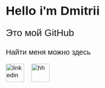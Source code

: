 <style>
    .container {
        max-width: 1160px;
        padding: 0 10px;
        margin: 0 auto;
    }
    body {
        font-family: "Arial", sans-serif;
        font-weight: 400;
        font-size: 17px;
    }
    .text {
        font-size: 26px;
    }
    .social {
        width: 200px;
        display: flex;
    }
    .social__link {
        width: 50px;
        height: 50px;
        margin-right: 20px;
    }
    .about__text {
        font-size: 20px;
    }
</style>
<div class="container">
    <h1>Hello i'm Dmitrii</h1>
    <p class="text">Это мой GitHub</p>
    <div class="about">
        <p class="about__text">Найти меня можно здесь</p>
        <div class="social">
            <a target="_blank" href="linkedin.com/in/zakharov-dmitrii/">
                <img class="social__link" src="https://img.icons8.com/color/256/linkedin.png" alt="linkedin">
            </a>
            <a target="_blank" href="linkedin.com/in/zakharov-dmitrii/">
                <img class="social__link" src="https://www.ph4.ru/DL/LOGO/h/head_hunter_.gif" alt="hh">
            </a>
        </div>
    </div>
</div>

<!--
**zakharov-dmitriy/zakharov-dmitriy** is a ✨ _special_ ✨ repository because its `README.md` (this file) appears on your GitHub profile.

Here are some ideas to get you started:

- 🔭 I’m currently working on ...
- 🌱 I’m currently learning ...
- 👯 I’m looking to collaborate on ...
- 🤔 I’m looking for help with ...
- 💬 Ask me about ...
- 📫 How to reach me: ...
- 😄 Pronouns: ...
- ⚡ Fun fact: ...
-->
